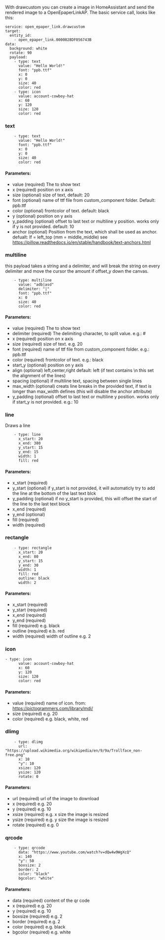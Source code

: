 With drawcustom you can create a image in HomeAssistant and send the rendered image to a OpenEpaperLinkAP.
The basic service call, looks like this:
```
service: open_epaper_link.drawcustom
target:
  entity_id:
    - open_epaper_link.0000028DF056743B
data:
  background: white
  rotate: 90
  payload:
    - type: text
      value: "Hello World!"
      font: "ppb.ttf"
      x: 0
      y: 0
      size: 40
      color: red
    - type: icon
      value: account-cowboy-hat
      x: 60
      y: 120
      size: 120
      color: red
```
### text
```
    - type: text
      value: "Hello World!"
      font: "ppb.ttf"
      x: 0
      y: 0
      size: 40
      color: red
```
#### Parameters:
- value (required) The to show text
- x (required) position on x axis
- size (optional) size of text, default: 20
- font (optional) name of ttf file from custom_component folder. Default: ppb.ttf
- color (optional) frontcolor of text. default: black
- y (optional) position on y axis
- y_padding (optional) offset to last text or multiline y position. works only if y is not provided. default: 10
- anchor (optional) Position from the text, which shall be used as anchor. defualt: lf = left_top (mm = middle_middle) see https://pillow.readthedocs.io/en/stable/handbook/text-anchors.html

### multiline
this payload takes a string and a delimiter, and will break the string on every delimiter and move the cursor the amount if offset_y down the canvas.
```
    - type: multiline
      value: "adb|asd"
      delimiter: "|"
      font: "ppb.ttf"
      x: 0
      size: 40
      color: red
```
#### Parameters:
- value (required) The to show text
- delimiter (required) The delimiting character, to split value. e.g.: #
- x (required) position on x axis
- size (required) size of text. e.g. 20
- font (required) name of ttf file from custom_component folder. e.g.: ppb.ttf
- color (required) frontcolor of text. e.g.: black
- start_y (optional) position on y axis
- align (optional) left,center,right default: left (if text contains \n this set the alignment of the lines)
- spacing (optional) if multiline text, spacing between single lines
- max_width (optional) creats line breaks in the provided text, if text is longer than max_width defines (this will disable the anchor attribute)
- y_padding (optional) offset to last text or multiline y position. works only if start_y is not provided. e.g.: 10

### line
Draws a line
```
    - type: line
      x_start: 20 
      x_end: 380
      y_start: 15
      y_end: 15
      width: 1
      fill: red
```
#### Parameters:
- x_start (required)
- y_start (optional) if y_start is not provided, it will automaticly try to add the line at the bottom of the last text blck
- y_padding (optional) if no y_start is provided, this will offset the start of the line to the last text block
- x_end (required)
- y_end (optional)
- fill (required)
- width (required)

### rectangle
```
    - type: rectangle
      x_start: 20 
      x_end: 80
      y_start: 15
      y_end: 30
      width: 1
      fill: red
      outline: black
      width: 2
```
#### Parameters:
- x_start (required)
- y_start (required)
- x_end (required)
- y_end (required)
- fill (required) e.g. black
- outline (required) e.b. red
- width (required) width of outline e.g. 2

### icon
```
- type: icon
      value: account-cowboy-hat
      x: 60
      y: 120
      size: 120
      color: red
```
#### Parameters:
- value (required) name of icon. from: https://pictogrammers.com/library/mdi/
- size (required) e.g. 20
- color (required)  e.g. black, white, red

### dlimg
```
    - type: dlimg
      url: "https://upload.wikimedia.org/wikipedia/en/9/9a/Trollface_non-free.png"
      x: 10
      "y": 10
      xsize: 120
      ysize: 120
      rotate: 0
```
#### Parameters:
- url (required) url of the image to download
- x (required) e.g. 20
- y (required)  e.g. 10
- xsize (required)  e.g. x size the image is resized 
- ysize (required)  e.g. y size the image is resized 
- rotate (required)  e.g. 0

### qrcode
```
    - type: qrcode
      data: "https://www.youtube.com/watch?v=dQw4w9WgXcQ"
      x: 140
      "y": 50
      boxsize: 2
      border: 2
      color: "black"
      bgcolor: "white"
```
#### Parameters:
- data (required) content of the qr code
- x (required) e.g. 20
- y (required)  e.g. 10
- boxsize (required)  e.g. 2
- border (required)  e.g. 2
- color (required)  e.g. black
- bgcolor (required)  e.g. white

